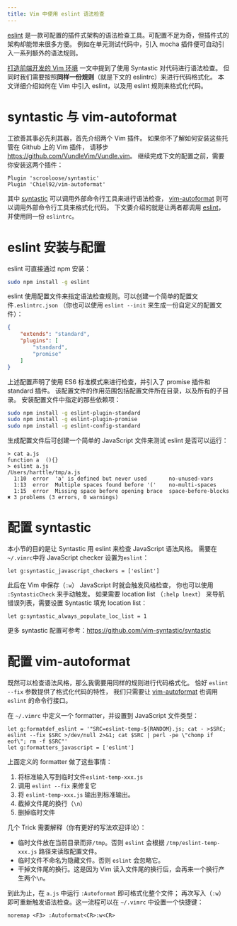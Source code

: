 ```yaml
---
title: Vim 中使用 eslint 语法检查
---
```


[eslint][eslint] 是一款可配置的插件式架构的语法检查工具。可配置不足为奇，但插件式的架构却能带来很多方便。
例如在单元测试代码中，引入 mocha 插件便可自动引入一系列额外的语法规则。

[打造前端开发的 Vim 环境](/2015/11/22/vim-frontend.html) 一文中提到了使用 Syntastic 对代码进行语法检查。
但同时我们需要按照**同样一份规则**（就是下文的 eslintrc）来进行代码格式化。
本文详细介绍如何在 Vim 中引入 eslint，以及用 eslint 规则来格式化代码。
 
<!--more-->

# syntastic 与 vim-autoformat

工欲善其事必先利其器，首先介绍两个 Vim 插件。
如果你不了解如何安装这些托管在 Github 上的 Vim 插件，
请移步 <https://github.com/VundleVim/Vundle.vim>。
继续完成下文的配置之前，需要你安装这两个插件：

```vim
Plugin 'scrooloose/syntastic'
Plugin 'Chiel92/vim-autoformat'
```

其中 [syntastic][syntastic] 可以调用外部命令行工具来进行语法检查，
[vim-autoformat][vaf] 则可以调用外部命令行工具来格式化代码。
下文要介绍的就是让两者都调用 [eslint][eslint-cli]，并使用同一份 `eslintrc`。

# eslint 安装与配置

eslint 可直接通过 npm 安装：

```bash
sudo npm install -g eslint
```

eslint 使用配置文件来指定语法检查规则。可以创建一个简单的配置文件`.eslintrc.json`
（你也可以使用 `eslint --init` 来生成一份自定义的配置文件）：

```json
{
    "extends": "standard",
    "plugins": [
        "standard",
        "promise"
    ]
}
```

上述配置声明了使用 ES6 标准模式来进行检查，并引入了 promise 插件和 standard 插件。
该配置文件的作用范围包括配置文件所在目录，以及所有的子目录。
安装配置文件中指定的那些依赖项：

```bash
sudo npm install -g eslint-plugin-standard
sudo npm install -g eslint-plugin-promise
sudo npm install -g eslint-config-standard
```

生成配置文件后可创建一个简单的 JavaScript 文件来测试 eslint 是否可以运行：

```
> cat a.js
function a  (){}
> eslint a.js
/Users/harttle/tmp/a.js
  1:10  error  'a' is defined but never used       no-unused-vars
  1:13  error  Multiple spaces found before '('    no-multi-spaces
  1:15  error  Missing space before opening brace  space-before-blocks
✖ 3 problems (3 errors, 0 warnings)
```

# 配置 syntastic

本小节的目的是让 Syntastic 用 eslint 来检查 JavaScript 语法风格。
需要在`~/.vimrc`中将 JavaScript checker 设置为`eslint`：

```vim
let g:syntastic_javascript_checkers = ['eslint']
```

此后在 Vim 中保存（`:w`） JavaScript 时就会触发风格检查，
你也可以使用 `:SyntasticCheck` 来手动触发。
如果需要 location list （`:help lnext`） 来导航错误列表，需要设置 Syntastic 填充 location list：

```vim
let g:syntastic_always_populate_loc_list = 1
```

更多 syntastic 配置可参考：<https://github.com/vim-syntastic/syntastic>

# 配置 vim-autoformat

既然可以检查语法风格，那么我需要用同样的规则进行代码格式化。
恰好 `eslint --fix` 参数提供了格式化代码的特性，
我们只需要让 [vim-autoformat][vaf] 也调用 `eslint` 的命令行接口。

在 `~/.vimrc` 中定义一个 formatter，并设置到 JavaScript 文件类型：

```vim
let g:formatdef_eslint = '"SRC=eslint-temp-${RANDOM}.js; cat - >$SRC; eslint --fix $SRC >/dev/null 2>&1; cat $SRC | perl -pe \"chomp if eof\"; rm -f $SRC"'
let g:formatters_javascript = ['eslint']
```

上面定义的 formatter 做了这些事情：

1. 将标准输入写到临时文件`eslint-temp-xxx.js`
2. 调用 `eslint --fix` 来修复它
3. 将 `eslint-temp-xxx.js` 输出到标准输出。
4. 截掉文件尾的换行（`\n`）
4. 删掉临时文件

几个 Trick 需要解释（你有更好的写法欢迎评论）：

* 临时文件放在当前目录而非`/tmp`。否则 `eslint` 会根据 `/tmp/eslint-temp-xxx.js` 路径来读取配置文件。
* 临时文件不命名为隐藏文件。否则 `eslint` 会忽略它。
* 干掉文件尾的换行。这是因为 Vim 读入文件尾的换行后，会再来一个换行产生两个`\n`。

到此为止，在 `a.js` 中运行 `:Autoformat` 即可格式化整个文件；
再次写入（`:w`）即可重新触发语法检查。这一流程可以在 `~/.vimrc` 中设置一个快捷键：

```vim
noremap <F3> :Autoformat<CR>:w<CR>
```

[eslint]: http://eslint.cn/docs/user-guide/configuring
[syntastic]: https://github.com/vim-syntastic/syntastic
[vaf]: https://github.com/Chiel92/vim-autoformat
[eslint-cli]: http://eslint.cn/docs/user-guide/command-line-interface
